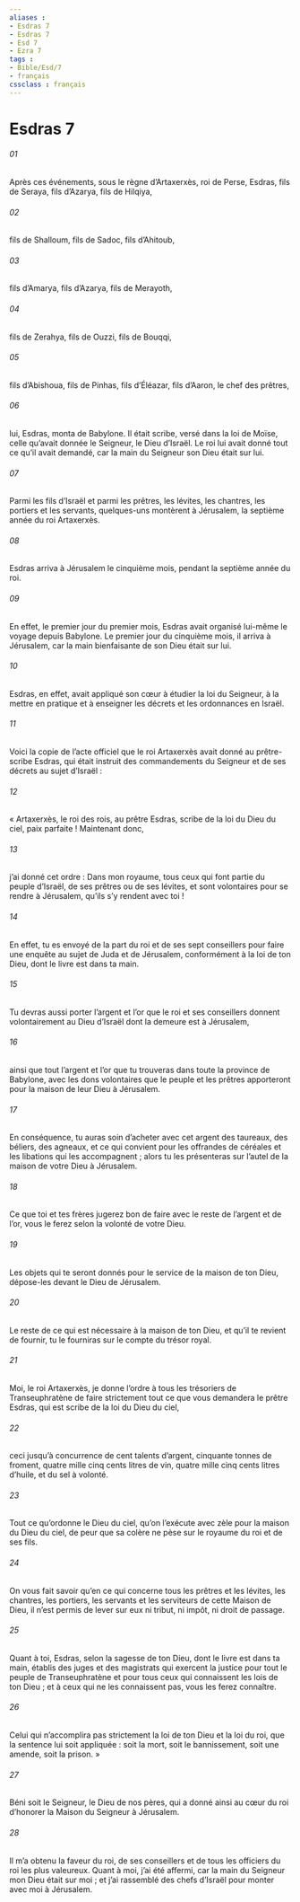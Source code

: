 ```yaml
---
aliases : 
- Esdras 7
- Esdras 7
- Esd 7
- Ezra 7
tags : 
- Bible/Esd/7
- français
cssclass : français
---
```


# Esdras 7

###### 01
Après ces événements, sous le règne d’Artaxerxès, roi de Perse, Esdras, fils de Seraya, fils d’Azarya, fils de Hilqiya,
###### 02
fils de Shalloum, fils de Sadoc, fils d’Ahitoub,
###### 03
fils d’Amarya, fils d’Azarya, fils de Merayoth,
###### 04
fils de Zerahya, fils de Ouzzi, fils de Bouqqi,
###### 05
fils d’Abishoua, fils de Pinhas, fils d’Éléazar, fils d’Aaron, le chef des prêtres,
###### 06
lui, Esdras, monta de Babylone. Il était scribe, versé dans la loi de Moïse, celle qu’avait donnée le Seigneur, le Dieu d’Israël. Le roi lui avait donné tout ce qu’il avait demandé, car la main du Seigneur son Dieu était sur lui.
###### 07
Parmi les fils d’Israël et parmi les prêtres, les lévites, les chantres, les portiers et les servants, quelques-uns montèrent à Jérusalem, la septième année du roi Artaxerxès.
###### 08
Esdras arriva à Jérusalem le cinquième mois, pendant la septième année du roi.
###### 09
En effet, le premier jour du premier mois, Esdras avait organisé lui-même le voyage depuis Babylone. Le premier jour du cinquième mois, il arriva à Jérusalem, car la main bienfaisante de son Dieu était sur lui.
###### 10
Esdras, en effet, avait appliqué son cœur à étudier la loi du Seigneur, à la mettre en pratique et à enseigner les décrets et les ordonnances en Israël.
###### 11
Voici la copie de l’acte officiel que le roi Artaxerxès avait donné au prêtre-scribe Esdras, qui était instruit des commandements du Seigneur et de ses décrets au sujet d’Israël :
###### 12
« Artaxerxès, le roi des rois, au prêtre Esdras, scribe de la loi du Dieu du ciel, paix parfaite ! Maintenant donc,
###### 13
j’ai donné cet ordre : Dans mon royaume, tous ceux qui font partie du peuple d’Israël, de ses prêtres ou de ses lévites, et sont volontaires pour se rendre à Jérusalem, qu’ils s’y rendent avec toi !
###### 14
En effet, tu es envoyé de la part du roi et de ses sept conseillers pour faire une enquête au sujet de Juda et de Jérusalem, conformément à la loi de ton Dieu, dont le livre est dans ta main.
###### 15
Tu devras aussi porter l’argent et l’or que le roi et ses conseillers donnent volontairement au Dieu d’Israël dont la demeure est à Jérusalem,
###### 16
ainsi que tout l’argent et l’or que tu trouveras dans toute la province de Babylone, avec les dons volontaires que le peuple et les prêtres apporteront pour la maison de leur Dieu à Jérusalem.
###### 17
En conséquence, tu auras soin d’acheter avec cet argent des taureaux, des béliers, des agneaux, et ce qui convient pour les offrandes de céréales et les libations qui les accompagnent ; alors tu les présenteras sur l’autel de la maison de votre Dieu à Jérusalem.
###### 18
Ce que toi et tes frères jugerez bon de faire avec le reste de l’argent et de l’or, vous le ferez selon la volonté de votre Dieu.
###### 19
Les objets qui te seront donnés pour le service de la maison de ton Dieu, dépose-les devant le Dieu de Jérusalem.
###### 20
Le reste de ce qui est nécessaire à la maison de ton Dieu, et qu’il te revient de fournir, tu le fourniras sur le compte du trésor royal.
###### 21
Moi, le roi Artaxerxès, je donne l’ordre à tous les trésoriers de Transeuphratène de faire strictement tout ce que vous demandera le prêtre Esdras, qui est scribe de la loi du Dieu du ciel,
###### 22
ceci jusqu’à concurrence de cent talents d’argent, cinquante tonnes de froment, quatre mille cinq cents litres de vin, quatre mille cinq cents litres d’huile, et du sel à volonté.
###### 23
Tout ce qu’ordonne le Dieu du ciel, qu’on l’exécute avec zèle pour la maison du Dieu du ciel, de peur que sa colère ne pèse sur le royaume du roi et de ses fils.
###### 24
On vous fait savoir qu’en ce qui concerne tous les prêtres et les lévites, les chantres, les portiers, les servants et les serviteurs de cette Maison de Dieu, il n’est permis de lever sur eux ni tribut, ni impôt, ni droit de passage.
###### 25
Quant à toi, Esdras, selon la sagesse de ton Dieu, dont le livre est dans ta main, établis des juges et des magistrats qui exercent la justice pour tout le peuple de Transeuphratène et pour tous ceux qui connaissent les lois de ton Dieu ; et à ceux qui ne les connaissent pas, vous les ferez connaître.
###### 26
Celui qui n’accomplira pas strictement la loi de ton Dieu et la loi du roi, que la sentence lui soit appliquée : soit la mort, soit le bannissement, soit une amende, soit la prison. »
###### 27
Béni soit le Seigneur, le Dieu de nos pères, qui a donné ainsi au cœur du roi d’honorer la Maison du Seigneur à Jérusalem.
###### 28
Il m’a obtenu la faveur du roi, de ses conseillers et de tous les officiers du roi les plus valeureux. Quant à moi, j’ai été affermi, car la main du Seigneur mon Dieu était sur moi ; et j’ai rassemblé des chefs d’Israël pour monter avec moi à Jérusalem.
